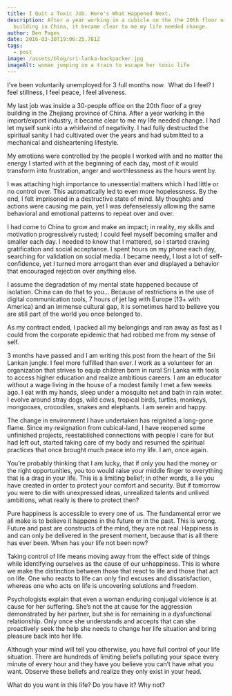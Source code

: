 ```yaml
---
title: I Quit a Toxic Job. Here's What Happened Next.
description: After a year working in a cubicle on the the 20th floor of a grey
  building in China, it became clear to me my life needed change.
author: Ben Pages
date: 2016-03-30T19:06:25.781Z
tags:
  - post
image: /assets/blog/sri-lanka-backpacker.jpg
imageAlt: woman jumping on a train to escape her toxic life
---
```

I’ve been voluntarily unemployed for 3 full months now.  What do I feel? I feel stillness, I feel peace, I feel aliveness.

My last job was inside a 30-people office on the 20th floor of a grey building in the Zhejiang province of China. After a year working in the import/export industry, it became clear to me my life needed change. I had let myself sunk into a whirlwind of negativity. I had fully destructed the spiritual sanity I had cultivated over the years and had submitted to a mechanical and disheartening lifestyle.

My emotions were controlled by the people I worked with and no matter the energy I started with at the beginning of each day, most of it would transform into frustration, anger and worthlessness as the hours went by.

I was attaching high importance to unessential matters which I had little or no control over. This automatically led to even more hopelessness. By the end, I felt imprisoned in a destructive state of mind. My thoughts and actions were causing me pain, yet I was defenselessly allowing the same behavioral and emotional patterns to repeat over and over.

I had come to China to grow and make an impact; in reality, my skills and motivation progressively rusted; I could feel myself becoming smaller and smaller each day. I needed to know that I mattered, so I started craving gratification and social acceptance. I spent hours on my phone each day, searching for validation on social media. I became needy, I lost a lot of self-confidence, yet I turned more arrogant than ever and displayed a behavior that encouraged rejection over anything else.

I assume the degradation of my mental state happened because of isolation. China can do that to you… Because of restrictions in the use of digital communication tools, 7 hours of jet lag with Europe (13+ with America) and an immense cultural gap, it is sometimes hard to believe you are still part of the world you once belonged to.

As my contract ended, I packed all my belongings and ran away as fast as I could from the corporate epidemic that had robbed me from my sense of self.

3 months have passed and I am writing this post from the heart of the Sri Lankan jungle. I feel more fulfilled than ever. I work as a volunteer for an organization that strives to equip children born in rural Sri Lanka with tools to access higher education and realize ambitious careers. I am an educator without a wage living in the house of a modest family I met a few weeks ago. I eat with my hands, sleep under a mosquito net and bath in rain water. I evolve around stray dogs, wild cows, tropical birds, turtles, monkeys, mongooses, crocodiles, snakes and elephants. I am serein and happy.

The change in environment I have undertaken has reignited a long-gone flame. Since my resignation from cubical-land, I have reopened some unfinished projects, reestablished connections with people I care for but had left out, started taking care of my body and resumed the spiritual practices that once brought much peace into my life. I am, once again.

You’re probably thinking that I am lucky, that if only you had the money or the right opportunities, you too would raise your middle finger to everything that is a drag in your life. This is a limiting belief; in other words, a lie you have created in order to protect your comfort and security. But if tomorrow you were to die with unexpressed ideas, unrealized talents and unlived ambitions, what really is there to protect then?

Pure happiness is accessible to every one of us. The fundamental error we all make is to believe it happens in the future or in the past. This is wrong. Future and past are constructs of the mind, they are not real. Happiness is and can only be delivered in the present moment, because that is all there has ever been. When has your life not been now?

Taking control of life means moving away from the effect side of things while identifying ourselves as the cause of our unhappiness. This is where we make the distinction between those that react to life and those that act on life. One who reacts to life can only find excuses and dissatisfaction, whereas one who acts on life is uncovering solutions and freedom.

Psychologists explain that even a woman enduring conjugal violence is at cause for her suffering. She’s not the at cause for the aggression demonstrated by her partner, but she is for remaining in a dysfunctional relationship. Only once she understands and accepts that can she proactively seek the help she needs to change her life situation and bring pleasure back into her life.

Although your mind will tell you otherwise, you have full control of your life situation. There are hundreds of limiting beliefs polluting your space every minute of every hour and they have you believe you can’t have what you want. Observe these beliefs and realize they only exist in your head.

What do you want in this life? Do you have it? Why not?